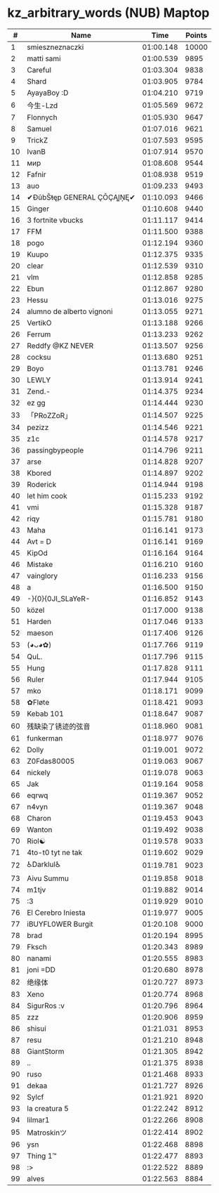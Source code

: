 # kz_arbitrary_words (NUB) Maptop

|  # | Name | Time | Points |
|-------------- | -------------- | -------------- | -------------- | 
| 1 | smieszneznaczki | 01:00.148 | 10000 | 
| 2 | matti sami | 01:00.539 | 9895 | 
| 3 | Careful | 01:03.304 | 9838 | 
| 4 | Shard | 01:03.905 | 9784 | 
| 5 | AyayaBoy :D | 01:04.210 | 9719 | 
| 6 | 今生-Lzd | 01:05.569 | 9672 | 
| 7 | Flonnych | 01:05.930 | 9647 | 
| 8 | Samuel | 01:07.016 | 9621 | 
| 9 | TrickZ | 01:07.593 | 9595 | 
| 10 | IvanB | 01:07.914 | 9570 | 
| 11 | мир | 01:08.608 | 9544 | 
| 12 | Fafnir | 01:08.938 | 9519 | 
| 13 | auo | 01:09.233 | 9493 | 
| 14 | ✔ĐûbŠŧęp GENERAL ÇŌÇĄĮŅĘ✔ | 01:10.093 | 9466 | 
| 15 | Ginger | 01:10.608 | 9440 | 
| 16 | 3 fortnite vbucks | 01:11.117 | 9414 | 
| 17 | FFM | 01:11.500 | 9388 | 
| 18 | pogo | 01:12.194 | 9360 | 
| 19 | Kuupo | 01:12.375 | 9335 | 
| 20 | clear | 01:12.539 | 9310 | 
| 21 | vlm | 01:12.858 | 9285 | 
| 22 | Ebun | 01:12.867 | 9280 | 
| 23 | Hessu | 01:13.016 | 9275 | 
| 24 | alumno de alberto vignoni | 01:13.055 | 9271 | 
| 25 | VertikO | 01:13.188 | 9266 | 
| 26 | Ferrum | 01:13.233 | 9262 | 
| 27 | Reddfy @KZ NEVER | 01:13.507 | 9256 | 
| 28 | cocksu | 01:13.680 | 9251 | 
| 29 | Boyo | 01:13.781 | 9246 | 
| 30 | LEWLY | 01:13.914 | 9241 | 
| 31 | Zend.- | 01:14.375 | 9234 | 
| 32 | ez gg | 01:14.444 | 9230 | 
| 33 | 「PRoZZoR」 | 01:14.507 | 9225 | 
| 34 | pezizz | 01:14.546 | 9221 | 
| 35 | z1c | 01:14.578 | 9217 | 
| 36 | passingbypeople | 01:14.796 | 9211 | 
| 37 | arse | 01:14.828 | 9207 | 
| 38 | Kbored | 01:14.897 | 9202 | 
| 39 | Roderick | 01:14.944 | 9198 | 
| 40 | let him cook | 01:15.233 | 9192 | 
| 41 | vmi | 01:15.328 | 9187 | 
| 42 | riqy | 01:15.781 | 9180 | 
| 43 | Maha | 01:16.141 | 9173 | 
| 44 | Avt = D | 01:16.141 | 9169 | 
| 45 | KipOd | 01:16.164 | 9164 | 
| 46 | Mistake | 01:16.210 | 9160 | 
| 47 | vainglory | 01:16.233 | 9156 | 
| 48 | a | 01:16.500 | 9150 | 
| 49 | -}{0}{0JI_SLaYeR- | 01:16.852 | 9143 | 
| 50 | közel | 01:17.000 | 9138 | 
| 51 | Harden | 01:17.046 | 9133 | 
| 52 | maeson | 01:17.406 | 9126 | 
| 53 | (◕ᴗ◕✿) | 01:17.766 | 9119 | 
| 54 | QuL. | 01:17.796 | 9115 | 
| 55 | Hung | 01:17.828 | 9111 | 
| 56 | Ruler | 01:17.944 | 9105 | 
| 57 | mko | 01:18.171 | 9099 | 
| 58 | ✿Fløte | 01:18.421 | 9093 | 
| 59 | Kebab 101 | 01:18.647 | 9087 | 
| 60 | 残缺染了锈迹的弦音 | 01:18.960 | 9081 | 
| 61 | funkerman | 01:18.977 | 9076 | 
| 62 | Dolly | 01:19.001 | 9072 | 
| 63 | Z0Fdas80005 | 01:19.063 | 9067 | 
| 64 | nickely | 01:19.078 | 9063 | 
| 65 | Jak | 01:19.164 | 9058 | 
| 66 | eqrwq | 01:19.367 | 9052 | 
| 67 | n4vyn | 01:19.367 | 9048 | 
| 68 | Charon | 01:19.453 | 9043 | 
| 69 | Wanton | 01:19.492 | 9038 | 
| 70 | Riol☯ | 01:19.578 | 9033 | 
| 71 | 4to-t0 tyt ne tak | 01:19.602 | 9029 | 
| 72 | ♿Darklul♿ | 01:19.781 | 9023 | 
| 73 | Aivu Summu | 01:19.858 | 9018 | 
| 74 | m1tjv | 01:19.882 | 9014 | 
| 75 | :3 | 01:19.929 | 9010 | 
| 76 | El Cerebro Iniesta | 01:19.977 | 9005 | 
| 77 | iBUYFL0WER Burgit | 01:20.108 | 9000 | 
| 78 | brad | 01:20.194 | 8995 | 
| 79 | Fksch | 01:20.343 | 8989 | 
| 80 | nanami | 01:20.555 | 8983 | 
| 81 | joni =DD | 01:20.680 | 8978 | 
| 82 | 绝缘体 | 01:20.727 | 8973 | 
| 83 | Xeno | 01:20.774 | 8968 | 
| 84 | SigurRos :v | 01:20.796 | 8964 | 
| 85 | zzz | 01:20.906 | 8959 | 
| 86 | shisui | 01:21.031 | 8953 | 
| 87 | resu | 01:21.210 | 8948 | 
| 88 | GiantStorm | 01:21.305 | 8942 | 
| 89 | .. | 01:21.375 | 8938 | 
| 90 | ruso | 01:21.468 | 8933 | 
| 91 | dekaa | 01:21.727 | 8926 | 
| 92 | Sylcf | 01:21.921 | 8920 | 
| 93 | la creatura 5 | 01:22.242 | 8912 | 
| 94 | lilmar1 | 01:22.266 | 8908 | 
| 95 | Matroskinツ | 01:22.414 | 8902 | 
| 96 | ysn | 01:22.468 | 8898 | 
| 97 | Thing 1™ | 01:22.477 | 8893 | 
| 98 | :> | 01:22.522 | 8889 | 
| 99 | alves | 01:22.563 | 8884 | 


